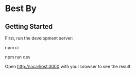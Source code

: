 # Best By

## Getting Started

First, run the development server:

npm ci

npm run dev


Open [http://localhost:3000](http://localhost:3000) with your browser to see the result.